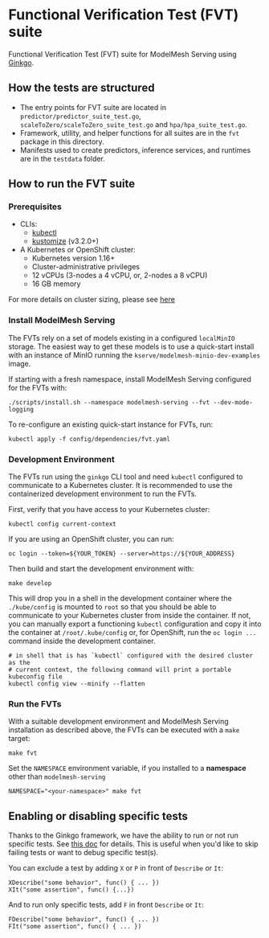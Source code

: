 # Functional Verification Test (FVT) suite

Functional Verification Test (FVT) suite for ModelMesh Serving using [Ginkgo](https://onsi.github.io/ginkgo/).

## How the tests are structured

- The entry points for FVT suite are located in `predictor/predictor_suite_test.go`, `scaleToZero/scaleToZero_suite_test.go` and `hpa/hpa_suite_test.go`.
- Framework, utility, and helper functions for all suites are in the `fvt` package in this directory.
- Manifests used to create predictors, inference services, and runtimes are in the `testdata` folder.

## How to run the FVT suite

### Prerequisites

- CLIs:
  - [kubectl](https://kubernetes.io/docs/tasks/tools/#kubectl)
  - [kustomize](https://kubectl.docs.kubernetes.io/installation/kustomize/) (v3.2.0+)
- A Kubernetes or OpenShift cluster:
  - Kubernetes version 1.16+
  - Cluster-administrative privileges
  - 12 vCPUs (3-nodes a 4 vCPU, or, 2-nodes a 8 vCPU)
  - 16 GB memory

For more details on cluster sizing, please see [here](/docs/install/README.md#deployed-components)

### Install ModelMesh Serving

The FVTs rely on a set of models existing in a configured `localMinIO` storage. The easiest way to get these models is to use a quick-start install with an instance of MinIO running the `kserve/modelmesh-minio-dev-examples` image.

If starting with a fresh namespace, install ModelMesh Serving configured for the FVTs with:

```Shell
./scripts/install.sh --namespace modelmesh-serving --fvt --dev-mode-logging
```

To re-configure an existing quick-start instance for FVTs, run:

```Shell
kubectl apply -f config/dependencies/fvt.yaml
```

### Development Environment

The FVTs run using the `ginkgo` CLI tool and need `kubectl` configured to communicate
to a Kubernetes cluster. It is recommended to use the containerized development environment
to run the FVTs.

First, verify that you have access to your Kubernetes cluster:

```Shell
kubectl config current-context
```

If you are using an OpenShift cluster, you can run:

```Shell
oc login --token=${YOUR_TOKEN} --server=https://${YOUR_ADDRESS}
```

Then build and start the development environment with:

```Shell
make develop
```

This will drop you in a shell in the development container where the `./kube/config` is mounted to `root` so
that you should be able to communicate to your Kubernetes cluster from inside the container.
If not, you can manually export a functioning `kubectl` configuration and copy it into the container
at `/root/.kube/config` or, for OpenShift, run the `oc login ...` command inside the development
container.

```Shell
# in shell that is has `kubectl` configured with the desired cluster as the
# current context, the following command will print a portable kubeconfig file
kubectl config view --minify --flatten
```

### Run the FVTs

With a suitable development environment and ModelMesh Serving installation as described above,
the FVTs can be executed with a `make` target:

```Shell
make fvt
```

Set the `NAMESPACE` environment variable, if you installed to a **namespace** other than `modelmesh-serving`

```Shell
NAMESPACE="<your-namespace>" make fvt
```

## Enabling or disabling specific tests

Thanks to the Ginkgo framework, we have the ability to run or not run specific tests. See [this doc](https://onsi.github.io/ginkgo/#filtering-specs) for details.
This is useful when you'd like to skip failing tests or want to debug specific test(s).

You can exclude a test by adding `X` or `P` in front of `Describe` or `It`:

```
XDescribe("some behavior", func() { ... })
XIt("some assertion", func() {...})
```

And to run only specific tests, add `F` in front `Describe` or `It`:

```
FDescribe("some behavior", func() { ... })
FIt("some assertion", func() { ... })
```
